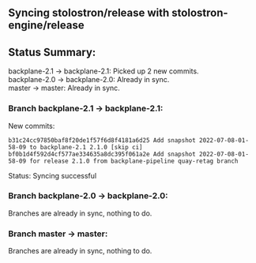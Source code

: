 ## Syncing stolostron/release with stolostron-engine/release

## Status Summary:

backplane-2.1 -> backplane-2.1: Picked up 2 new commits.  
backplane-2.0 -> backplane-2.0: Already in sync.  
master -> master: Already in sync.  

### Branch backplane-2.1 -> backplane-2.1:

New commits:

```
b31c24cc97850baf8f20de1f57f6d8f4181a6d25 Add snapshot 2022-07-08-01-58-09 to backplane-2.1 2.1.0 [skip ci]
bf0b1d4f592d4cf577ae334635a8dc395f061a2e Add snapshot 2022-07-08-01-58-09 for release 2.1.0 from backplane-pipeline quay-retag branch
```

Status: Syncing successful

### Branch backplane-2.0 -> backplane-2.0:

Branches are already in sync, nothing to do.

### Branch master -> master:

Branches are already in sync, nothing to do.
